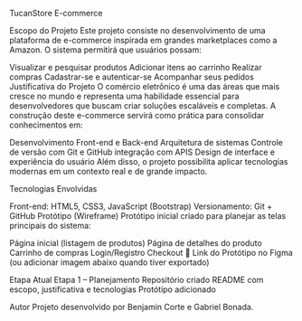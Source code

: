 TucanStore E-commerce

Escopo do Projeto Este projeto consiste no desenvolvimento de uma plataforma de e-commerce inspirada em grandes marketplaces como a Amazon.
O sistema permitirá que usuários possam:

Visualizar e pesquisar produtos
Adicionar itens ao carrinho
Realizar compras
Cadastrar-se e autenticar-se
Acompanhar seus pedidos
Justificativa do Projeto O comércio eletrônico é uma das áreas que mais cresce no mundo e representa uma habilidade essencial para desenvolvedores que buscam criar soluções escaláveis e completas.
A construção deste e-commerce servirá como prática para consolidar conhecimentos em:

Desenvolvimento Front-end e Back-end
Arquitetura de sistemas
Controle de versão com Git e GitHub
integração com APIS
Design de interface e experiência do usuário
Além disso, o projeto possibilita aplicar tecnologias modernas em um contexto real e de grande impacto.

Tecnologias Envolvidas

Front-end: HTML5, CSS3, JavaScript (Bootstrap)
Versionamento: Git + GitHub
Protótipo (Wireframe) Protótipo inicial criado para planejar as telas principais do sistema:

Página inicial (listagem de produtos)
Página de detalhes do produto
Carrinho de compras
Login/Registro
Checkout
📎 Link do Protótipo no Figma
(ou adicionar imagem abaixo quando tiver exportado)

Etapa Atual Etapa 1 – Planejamento
Repositório criado
README com escopo, justificativa e tecnologias
Protótipo adicionado

Autor Projeto desenvolvido por Benjamin Corte e Gabriel Bonada.
